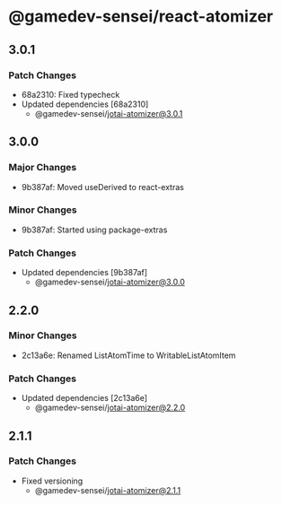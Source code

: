# @gamedev-sensei/react-atomizer

## 3.0.1

### Patch Changes

- 68a2310: Fixed typecheck
- Updated dependencies [68a2310]
  - @gamedev-sensei/jotai-atomizer@3.0.1

## 3.0.0

### Major Changes

- 9b387af: Moved useDerived to react-extras

### Minor Changes

- 9b387af: Started using package-extras

### Patch Changes

- Updated dependencies [9b387af]
  - @gamedev-sensei/jotai-atomizer@3.0.0

## 2.2.0

### Minor Changes

- 2c13a6e: Renamed ListAtomTime to WritableListAtomItem

### Patch Changes

- Updated dependencies [2c13a6e]
  - @gamedev-sensei/jotai-atomizer@2.2.0

## 2.1.1

### Patch Changes

- Fixed versioning
  - @gamedev-sensei/jotai-atomizer@2.1.1
